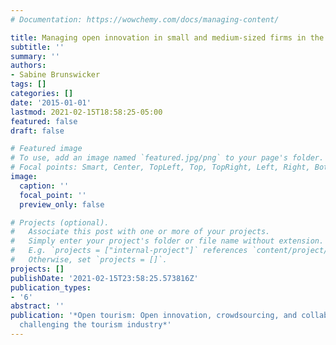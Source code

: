 ```yaml
---
# Documentation: https://wowchemy.com/docs/managing-content/

title: Managing open innovation in small and medium-sized firms in the tourism sector
subtitle: ''
summary: ''
authors:
- Sabine Brunswicker
tags: []
categories: []
date: '2015-01-01'
lastmod: 2021-02-15T18:58:25-05:00
featured: false
draft: false

# Featured image
# To use, add an image named `featured.jpg/png` to your page's folder.
# Focal points: Smart, Center, TopLeft, Top, TopRight, Left, Right, BottomLeft, Bottom, BottomRight.
image:
  caption: ''
  focal_point: ''
  preview_only: false

# Projects (optional).
#   Associate this post with one or more of your projects.
#   Simply enter your project's folder or file name without extension.
#   E.g. `projects = ["internal-project"]` references `content/project/deep-learning/index.md`.
#   Otherwise, set `projects = []`.
projects: []
publishDate: '2021-02-15T23:58:25.573816Z'
publication_types:
- '6'
abstract: ''
publication: '*Open tourism: Open innovation, crowdsourcing, and collaborative consumption
  challenging the tourism industry*'
---
```

